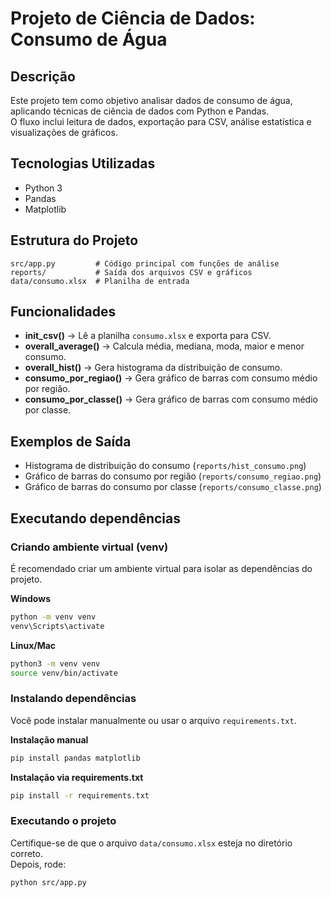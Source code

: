 # Projeto de Ciência de Dados: Consumo de Água

## Descrição
Este projeto tem como objetivo analisar dados de consumo de água, aplicando técnicas de ciência de dados com Python e Pandas.  
O fluxo inclui leitura de dados, exportação para CSV, análise estatística e visualizações de gráficos.

## Tecnologias Utilizadas
- Python 3
- Pandas
- Matplotlib

## Estrutura do Projeto
```
src/app.py         # Código principal com funções de análise
reports/           # Saída dos arquivos CSV e gráficos
data/consumo.xlsx  # Planilha de entrada
```

## Funcionalidades
- **init_csv()** → Lê a planilha `consumo.xlsx` e exporta para CSV.  
- **overall_average()** → Calcula média, mediana, moda, maior e menor consumo.  
- **overall_hist()** → Gera histograma da distribuição de consumo.  
- **consumo_por_regiao()** → Gera gráfico de barras com consumo médio por região.  
- **consumo_por_classe()** → Gera gráfico de barras com consumo médio por classe.  

## Exemplos de Saída
- Histograma de distribuição do consumo (`reports/hist_consumo.png`)  
- Gráfico de barras do consumo por região (`reports/consumo_regiao.png`)  
- Gráfico de barras do consumo por classe (`reports/consumo_classe.png`)  

## Executando dependências

### Criando ambiente virtual (venv)
É recomendado criar um ambiente virtual para isolar as dependências do projeto.

**Windows**
```bash
python -m venv venv
venv\Scripts\activate
```

**Linux/Mac**
```bash
python3 -m venv venv
source venv/bin/activate
```

### Instalando dependências
Você pode instalar manualmente ou usar o arquivo `requirements.txt`.

**Instalação manual**
```bash
pip install pandas matplotlib
```

**Instalação via requirements.txt**
```bash
pip install -r requirements.txt
```

### Executando o projeto
Certifique-se de que o arquivo `data/consumo.xlsx` esteja no diretório correto.  
Depois, rode:
```bash
python src/app.py
```